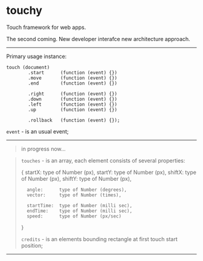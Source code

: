 touchy
======

Touch framework for web apps.

The second coming. New developer interafce new architecture approach.

___
Primary usage instance:

    touch (document)
            .start		(function (event) {})
            .move		(function (event) {})
            .end		(function (event) {})

			.right		(function (event) {})
			.down		(function (event) {})
			.left		(function (event) {})
			.up			(function (event) {})

			.rollback	(function (event) {});

`event` - is an usual event;




----------

> in progress now...

>
> `touches` - is an array, each element consists of several properties:
>
> 	{
> 		startX:     type of Number (px),
>         startY:     type of Number (px),
>         shiftX:   	type of Number (px),
>         shiftY:   	type of Number (px),
>
> 	    angle:   	type of Number (degrees),
> 	    vector:   	type of Number (times),
>
> 	    startTime:  type of Number (milli sec),
> 	    endTime:   	type of Number (milli sec),
> 	    speed:   	type of Number (px/sec)
> 	}
>
> `credits` - is an elements bounding rectangle at first touch start position;

---